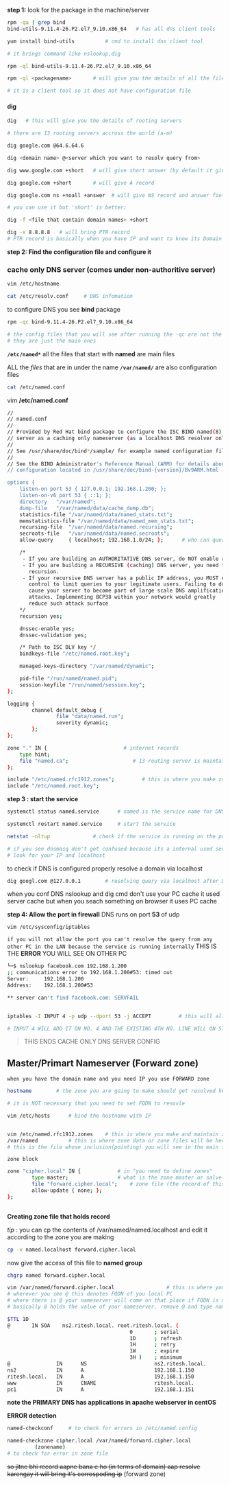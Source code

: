 **step 1:** look for the package in the machine/server

```bash
rpm -qa | grep bind
bind-utils-9.11.4-26.P2.el7_9.10.x86_64   # has all dns client tools
```
```bash
yum install bind-utils          # cmd to install dns client tool

# it brings command like nslookup,dig
 ``` 
 ```bash
 rpm -ql bind-utils-9.11.4-26.P2.el7_9.10.x86_64
 
rpm -ql <packagename>       # will give you the details of all the files that came along with the package.

# it is a client tool so it does not have configuration file
 ```
 #### dig
 
```sh
dig   # this will give you the details of rooting servers

# there are 13 rooting servers accross the world (a-m)
```
```bash
dig google.com @64.6.64.6

dig <domain name> @<server which you want to resolv query from>
```
```bash
dig www.google.com +short   # will give short answer (by default it gives A record)
```
```bash
dig google.com +short       # will give A record 
```
```bash
dig google.com ns +noall +answer  # will give NS record and answer field of query

# you can use it but 'short' is better;
```
```bash
dig -f <file that contain domain names> +short
```
```bash
dig -x 8.8.8.8   # will bring PTR record
# PTR record is basically when you have IP and want to know its Domain
```
**step 2: Find the configuration file and configure it**
### cache only DNS server	(comes under non-authoritive server)

```bash
vim /etc/hostname
```
```bash
cat /etc/resolv.conf     # DNS infomation   
```

to configure DNS you see **bind** package 

```bash
rpm -qc bind-9.11.4-26.P2.el7_9.10.x86_64

# the config files that you will see after running the -qc are not the only configuration files that come with the package 
# they are just the main ones
```
**`/etc/named*`** all the files that start with **named** are main files

ALL the *files* that are in under the name **`/var/named/`** are also configuration files

```bash
cat /etc/named.conf
```



vim **/etc/named.conf**

```bash
//
// named.conf
//
// Provided by Red Hat bind package to configure the ISC BIND named(8) DNS
// server as a caching only nameserver (as a localhost DNS resolver only).
//
// See /usr/share/doc/bind*/sample/ for example named configuration files.
//
// See the BIND Administrator's Reference Manual (ARM) for details about the
// configuration located in /usr/share/doc/bind-{version}/Bv9ARM.html

options {
	listen-on port 53 { 127.0.0.1; 192.168.1.200; };                   # this is where you mention your server IP so that network client can listen/access
	listen-on-v6 port 53 { ::1; };
	directory 	"/var/named";                                             # this is where it holds the zone file
	dump-file 	"/var/named/data/cache_dump.db";                          # WILL build cache here coz it's a cache only dns server
	statistics-file "/var/named/data/named_stats.txt";
	memstatistics-file "/var/named/data/named_mem_stats.txt";
	recursing-file  "/var/named/data/named.recursing";
	secroots-file   "/var/named/data/named.secroots";
	allow-query     { localhost; 192.168.1.0/24; };      # who can query (default is localhost) but we want our network to query so mention network here  

	/* 
	 - If you are building an AUTHORITATIVE DNS server, do NOT enable recursion. 
	 - If you are building a RECURSIVE (caching) DNS server, you need to enable 
	   recursion. 
	 - If your recursive DNS server has a public IP address, you MUST enable access 
	   control to limit queries to your legitimate users. Failing to do so will
	   cause your server to become part of large scale DNS amplification 
	   attacks. Implementing BCP38 within your network would greatly
	   reduce such attack surface 
	*/
	recursion yes;

	dnssec-enable yes;
	dnssec-validation yes;

	/* Path to ISC DLV key */
	bindkeys-file "/etc/named.root.key";

	managed-keys-directory "/var/named/dynamic";

	pid-file "/run/named/named.pid";
	session-keyfile "/run/named/session.key";
};

logging {
        channel default_debug {
                file "data/named.run";
                severity dynamic;
        };
};

zone "." IN {                         # internet records
	type hint;
	file "named.ca";                     # 13 routing server is maintain here
};

include "/etc/named.rfc1912.zones";			# this is where you make zone block
include "/etc/named.root.key";

```

**step 3 : start the service**


```bash
systemctl status named.service		# named is the service name for DNS server and bind is the package
```
```bash 
systemctl restart named.service		# start the service
```

```bash
netstat -nltup				# check if the service is running on the port be it default or defined

# if you see dnsmasq don't get confused because its a internal used service has nothing to do with your DNS server conf
# look for your IP and localhost 
```
to check if DNS is configured properly resolve a domain via localhost


```bash
dig googl.com @127.0.0.1		# resolving query via localhost after DNS config
```
when you conf DNS nslookup and dig cmd don't use your PC cache it used server cache
but when you seach something on browser it uses PC cache

**step 4: Allow the port in firewall**
DNS runs on port **53** of udp
```bash
vim /etc/sysconfig/iptables

```

`if you will not allow the port you can't resolve the query from any other PC in the LAN because the service is running internally` 
THIS IS THE **ERROR** YOU WILL SEE ON OTHER PC
```sh
└─$ nslookup facebook.com 192.168.1.200                                                                                                                  10 ⨯
;; communications error to 192.168.1.200#53: timed out
Server:		192.168.1.200
Address:	192.168.1.200#53

** server can't find facebook.com: SERVFAIL
```

```bash

iptables -I INPUT 4 -p udp --dport 53 -j ACCEPT			# this will allow the port in firewall temporarily

# INPUT 4 WILL ADD IT ON NO. 4 AND THE EXISTING 4TH NO. LINE WILL ON 5TH 
```



> THIS ENDS CACHE ONLY DNS SERVER CONFIG


## Master/Primart Nameserver (Forward zone)
`when you have the domain name and you need IP you use FORWARD zone`

```bash
hostname		# the zone you are going to make should get resolved here

# it is NOT necessary that you need to set FQDN to resovle 
```

```bash
vim /etc/hosts		# bind the hostname with IP
```
```bash

vim /etc/named.rfc1912.zones	# this is where you make and maintain zones (you are creating a zone block here)
/var/named			# this is where zone data or zone files will be here 
# this is the file whose inclusion(pointing) you will see in the main file
```
`zone block`

```bash
zone "cipher.local" IN {			# in "you need to define zones"
        type master;				# what is the zone master or salve is to be defined here (primary or secondary)
        file "forward.cipher.local";	# zone file (the record of this zone) location /var/named make the file here under the name specified by you 
        allow-update { none; };
};
  
```

**Creating zone file that holds record**

*tip* : you can cp the contents of /var/named/named.localhost and edit it according to the zone you are making
```bash
cp -v named.localhost forward.cipher.local

```
now give the access of this file to **named group**

```bash
chgrp named forward.cipher.local
```
```bash
vim /var/named/forward.cipher.local 				# this is where you will create all the records
# wherever you see @ this denotes FQDN of you local PC
# where there is @ your nameserver will come on that place if FQDN is no set
# basically @ holds the value of your nameserver, remove @ and type nameserver/hostname/FQDN 
```
```bash
$TTL 1D
@       IN SOA    ns2.ritesh.local. root.ritesh.local. (
                                        0       ; serial
                                        1D      ; refresh
                                        1H      ; retry
                                        1W      ; expire
                                        3H )    ; minimum
@               IN      NS                      ns2.ritesh.local.
ns2             IN      A                       192.168.1.150
ritesh.local.   IN      A                       192.168.1.150
www             IN      CNAME                   ritesh.local.
pc1             IN      A                       192.168.1.151
```

**note the PRIMARY DNS has applications in apache webserver in centOS**

**ERROR detection**

```bash
named-checkconf		# to check for errors in /etc/named.config
```
```bash
named-checkzone cipher.local /var/named/forward.cipher.local
		 (zonename)
# to check for error in zone file 
```

~~so jitne bhi record aapne bana e ho (in terms of domain) aap resolve karengay it will bring it's corrospoding ip~~
(forward zone)







